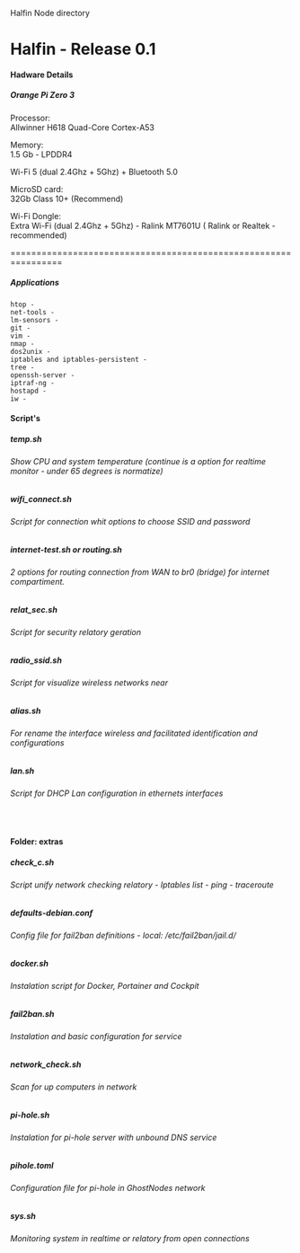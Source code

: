 Halfin Node directory

# Halfin - Release 0.1
#### Hadware Details

##### Orange Pi Zero 3

Processor:</br>
Allwinner H618 Quad-Core Cortex-A53

Memory:</br>
1.5 Gb - LPDDR4 

Wi-Fi 5 (dual 2.4Ghz + 5Ghz) + Bluetooth 5.0

MicroSD card:</br>
32Gb Class 10+ (Recommend)

Wi-Fi Dongle:</br>
Extra Wi-Fi (dual 2.4Ghz + 5Ghz) - Ralink MT7601U ( Ralink or Realtek - recommended)

================================================================

##### Applications

	htop - 
	net-tools -
	lm-sensors -
	git - 
	vim -
	nmap - 
	dos2unix - 
	iptables and iptables-persistent - 
	tree - 
	openssh-server -
	iptraf-ng - 
	hostapd - 
	iw -


#### Script's

##### temp.sh
###### Show CPU and system temperature (continue is a option for realtime monitor - under 65 degrees is normatize)


##### wifi_connect.sh
###### Script for connection whit options to choose SSID and password


##### internet-test.sh or routing.sh
###### 2 options for routing connection from WAN to br0 (bridge) for internet compartiment.


##### relat_sec.sh
###### Script for security relatory geration


##### radio_ssid.sh
###### Script for visualize wireless networks near


##### alias.sh
###### For rename the interface wireless and facilitated identification and configurations


##### lan.sh
###### Script for DHCP Lan configuration in ethernets interfaces

<br>

#### Folder: extras
##### check_c.sh
###### Script unify network checking relatory - Iptables list - ping - traceroute


##### defaults-debian.conf
###### Config file for fail2ban definitions - local: /etc/fail2ban/jail.d/


##### docker.sh
###### Instalation script for Docker, Portainer and Cockpit


##### fail2ban.sh
###### Instalation and basic configuration for service


##### network_check.sh
###### Scan for up computers in network


##### pi-hole.sh
###### Instalation for pi-hole server with unbound DNS service


##### pihole.toml
###### Configuration file for pi-hole in GhostNodes network


##### sys.sh
###### Monitoring system in realtime or relatory from open connections











